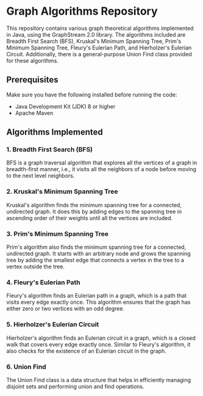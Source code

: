 # Graph Algorithms Repository

This repository contains various graph theoretical algorithms implemented in Java, using the GraphStream 2.0 library. The algorithms included are Breadth First Search (BFS), Kruskal's Minimum Spanning Tree, Prim's Minimum Spanning Tree, Fleury's Eulerian Path, and Hierholzer's Eulerian Circuit. Additionally, there is a general-purpose Union Find class provided for these algorithms.

## Prerequisites

Make sure you have the following installed before running the code:

- Java Development Kit (JDK) 8 or higher
- Apache Maven

## Algorithms Implemented

### 1. Breadth First Search (BFS)

BFS is a graph traversal algorithm that explores all the vertices of a graph in breadth-first manner, i.e., it visits all the neighbors of a node before moving to the next level neighbors.

### 2. Kruskal's Minimum Spanning Tree

Kruskal's algorithm finds the minimum spanning tree for a connected, undirected graph. It does this by adding edges to the spanning tree in ascending order of their weights until all the vertices are included.

### 3. Prim's Minimum Spanning Tree

Prim's algorithm also finds the minimum spanning tree for a connected, undirected graph. It starts with an arbitrary node and grows the spanning tree by adding the smallest edge that connects a vertex in the tree to a vertex outside the tree.

### 4. Fleury's Eulerian Path

Fleury's algorithm finds an Eulerian path in a graph, which is a path that visits every edge exactly once. This algorithm ensures that the graph has either zero or two vertices with an odd degree.

### 5. Hierholzer's Eulerian Circuit

Hierholzer's algorithm finds an Eulerian circuit in a graph, which is a closed walk that covers every edge exactly once. Similar to Fleury's algorithm, it also checks for the existence of an Eulerian circuit in the graph.

### 6. Union Find

The Union Find class is a data structure that helps in efficiently managing disjoint sets and performing union and find operations.
